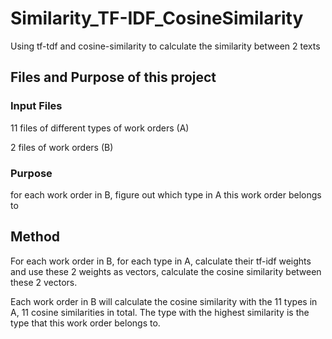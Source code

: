 # Similarity_TF-IDF_CosineSimilarity
Using tf-tdf and cosine-similarity to calculate the similarity between 2 texts

## **Files and Purpose of this project**
### Input Files
11 files of different types of work orders (A)


2 files of work orders (B)
### Purpose
for each work order in B, figure out which type in A this work order belongs to

## **Method**
For each work order in B, for each type in A, calculate their tf-idf weights and use these 2 weights as vectors, calculate the cosine similarity between these 2 vectors.

Each work order in B will calculate the cosine similarity with the 11 types in A, 11 cosine similarities in total. The type with the highest similarity is the type that this work order belongs to.

